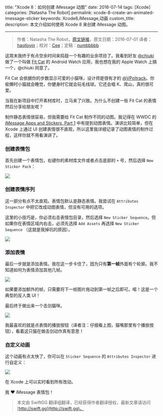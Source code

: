 title: "Xcode 8：如何创建 iMessage 动图"
date: 2016-07-14
tags: [Xcode]
categories: [Natasha The Robot]
permalink: xcode-8-create-an-animated-imessage-sticker
keywords: Xcode8,iMessage,动画
custom_title: 
description: 本文介绍如何使用 Xcode 8 来创建 iMessage 动图。

---
> 作者：Natasha The Robot，[原文链接](https://www.natashatherobot.com/xcode-8-create-an-animated-imessage-sticker/)，原文日期：2016-07-01
> 译者：[haolloyin](https://github.com/haolloyin)；校对：[Cee](https://github.com/Cee)；定稿：[numbbbbb](http://numbbbbb.com/)
  







<!--此处开始正文-->

这周末我终于有点空余时间来捣鼓一个有趣的业余项目了。我看到好友 [@chiuki](https://twitter.com/chiuki) 做了一个叫做 [Fit Cat](https://play.google.com/store/apps/details?id=com.sqisland.fitcat&hl=en) 的 Android Watch 应用，我也想在我的 Apple Watch 上搞一个，@chiuki 同意了。

Fit Cat 会依据你的步数显示可爱的小猫咪，设计师是很有才的 [@VPoltrack](https://twitter.com/VPoltrack)。你偷懒时小猫就会睡觉，你健身时它就会玩毛线球。它还会唱 K、爬山，真的很可爱。

当我在新项目中打开素材库时，立马来了兴致。为什么不创建一些 Fit Cat 的表情然后分享给朋友呢？

<!--more-->

制作静态表情很容易，但我需要给 Fit Cat 制作不同的动图。我记得在 WWDC 的 [iMessage Apps and Stickers, Part 1](https://developer.apple.com/videos/play/wwdc2016/204/) 中有提到动图表情。演讲比较简单，但在 Xcode 上通过 UI 创建表情很不直观，所以这里我详细记录了动图表情的制作过程，这样你就不用看演讲了。

### 创建表情包

首先创建一个表情包，右键你的素材库文件或者点击底部的 `+` 号，然后选择 `New Sticker Pack`：

![](http://swiftgg-main.b0.upaiyun.com/img/xcode-8-create-an-animated-imessage-sticker-1.png)

### 创建表情序列

这一部分有点不太直观。表情包默认是静态表情。我尝试在 `Attributes Inspector` 中把它改成动图表情，但没有可用的选项。

这里的小技巧是，你必须右击表情包目录，然后选择 `New Sticker Sequence`。但如果你在表情区域内右击，必须先选择 `Add Assets` 再选择 `New Sticker Sequence` （这就是我掉坑的原因）。

![](http://swiftgg-main.b0.upaiyun.com/img/xcode-8-create-an-animated-imessage-sticker-2.png)

### 添加表情

最后一步就是添加表情。我在这一步卡住了，因为只有**第一帧**外面有个轮廓。我不知道如何为表情添加其他几帧。

![](http://swiftgg-main.b0.upaiyun.com/img/xcode-8-create-an-animated-imessage-sticker-3.png)

如果要添加额外的帧，只需要将下一帧图片拖动到第一帧之后即可。喏！这是一个典型的反人类 UI！

最后终于做出来一个击剑猫咪。

![](http://swiftgg-main.b0.upaiyun.com/img/xcode-8-create-an-animated-imessage-sticker-4.png)

我最喜欢的就是点表情的播放按钮（译者注：仔细看上图，猫嘴那里有个播放按钮），看着这只猫在做击剑动作真有意思！

### 自定义动画

这个动画有点太快了，你可以在 `Sticker Sequence` 的 `Attributes Inspector` 进行自定义：

![](http://swiftgg-main.b0.upaiyun.com/img/xcode-8-create-an-animated-imessage-sticker-5.png)

在 Xcode 上可以实时看到所有改动。

我 ❤ iMessage 表情包！
> 本文由 SwiftGG 翻译组翻译，已经获得作者翻译授权，最新文章请访问 [http://swift.gg](http://swift.gg)。